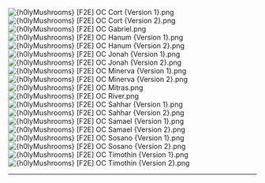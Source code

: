 ![ {h0lyMushrooms} [F2E] OC Cort {Version 1}.png](https://raw.githubusercontent.com/Klokinator/FE-Repo/main/Portrait%20Repository/Spriting%20Community%20OC's%20(Grouped%20by%20Artist)/h0lyMushrooms/%20%7Bh0lyMushrooms%7D%20%5BF2E%5D%20OC%20Cort%20(Version%201).png " {h0lyMushrooms} [F2E] OC Cort {Version 1}.png")![ {h0lyMushrooms} [F2E] OC Cort {Version 2}.png](https://raw.githubusercontent.com/Klokinator/FE-Repo/main/Portrait%20Repository/Spriting%20Community%20OC's%20(Grouped%20by%20Artist)/h0lyMushrooms/%20%7Bh0lyMushrooms%7D%20%5BF2E%5D%20OC%20Cort%20(Version%202).png " {h0lyMushrooms} [F2E] OC Cort {Version 2}.png")![ {h0lyMushrooms} [F2E] OC Gabriel.png](https://raw.githubusercontent.com/Klokinator/FE-Repo/main/Portrait%20Repository/Spriting%20Community%20OC's%20(Grouped%20by%20Artist)/h0lyMushrooms/%20%7Bh0lyMushrooms%7D%20%5BF2E%5D%20OC%20Gabriel.png " {h0lyMushrooms} [F2E] OC Gabriel.png")![ {h0lyMushrooms} [F2E] OC Hanum {Version 1}.png](https://raw.githubusercontent.com/Klokinator/FE-Repo/main/Portrait%20Repository/Spriting%20Community%20OC's%20(Grouped%20by%20Artist)/h0lyMushrooms/%20%7Bh0lyMushrooms%7D%20%5BF2E%5D%20OC%20Hanum%20(Version%201).png " {h0lyMushrooms} [F2E] OC Hanum {Version 1}.png")![ {h0lyMushrooms} [F2E] OC Hanum {Version 2}.png](https://raw.githubusercontent.com/Klokinator/FE-Repo/main/Portrait%20Repository/Spriting%20Community%20OC's%20(Grouped%20by%20Artist)/h0lyMushrooms/%20%7Bh0lyMushrooms%7D%20%5BF2E%5D%20OC%20Hanum%20(Version%202).png " {h0lyMushrooms} [F2E] OC Hanum {Version 2}.png")![ {h0lyMushrooms} [F2E] OC Jonah {Version 1}.png](https://raw.githubusercontent.com/Klokinator/FE-Repo/main/Portrait%20Repository/Spriting%20Community%20OC's%20(Grouped%20by%20Artist)/h0lyMushrooms/%20%7Bh0lyMushrooms%7D%20%5BF2E%5D%20OC%20Jonah%20(Version%201).png " {h0lyMushrooms} [F2E] OC Jonah {Version 1}.png")![ {h0lyMushrooms} [F2E] OC Jonah {Version 2}.png](https://raw.githubusercontent.com/Klokinator/FE-Repo/main/Portrait%20Repository/Spriting%20Community%20OC's%20(Grouped%20by%20Artist)/h0lyMushrooms/%20%7Bh0lyMushrooms%7D%20%5BF2E%5D%20OC%20Jonah%20(Version%202).png " {h0lyMushrooms} [F2E] OC Jonah {Version 2}.png")![ {h0lyMushrooms} [F2E] OC Minerva {Version 1}.png](https://raw.githubusercontent.com/Klokinator/FE-Repo/main/Portrait%20Repository/Spriting%20Community%20OC's%20(Grouped%20by%20Artist)/h0lyMushrooms/%20%7Bh0lyMushrooms%7D%20%5BF2E%5D%20OC%20Minerva%20(Version%201).png " {h0lyMushrooms} [F2E] OC Minerva {Version 1}.png")![ {h0lyMushrooms} [F2E] OC Minerva {Version 2}.png](https://raw.githubusercontent.com/Klokinator/FE-Repo/main/Portrait%20Repository/Spriting%20Community%20OC's%20(Grouped%20by%20Artist)/h0lyMushrooms/%20%7Bh0lyMushrooms%7D%20%5BF2E%5D%20OC%20Minerva%20(Version%202).png " {h0lyMushrooms} [F2E] OC Minerva {Version 2}.png")![ {h0lyMushrooms} [F2E] OC Mitras.png](https://raw.githubusercontent.com/Klokinator/FE-Repo/main/Portrait%20Repository/Spriting%20Community%20OC's%20(Grouped%20by%20Artist)/h0lyMushrooms/%20%7Bh0lyMushrooms%7D%20%5BF2E%5D%20OC%20Mitras.png " {h0lyMushrooms} [F2E] OC Mitras.png")![ {h0lyMushrooms} [F2E] OC River.png](https://raw.githubusercontent.com/Klokinator/FE-Repo/main/Portrait%20Repository/Spriting%20Community%20OC's%20(Grouped%20by%20Artist)/h0lyMushrooms/%20%7Bh0lyMushrooms%7D%20%5BF2E%5D%20OC%20River.png " {h0lyMushrooms} [F2E] OC River.png")![ {h0lyMushrooms} [F2E] OC Sahhar {Version 1}.png](https://raw.githubusercontent.com/Klokinator/FE-Repo/main/Portrait%20Repository/Spriting%20Community%20OC's%20(Grouped%20by%20Artist)/h0lyMushrooms/%20%7Bh0lyMushrooms%7D%20%5BF2E%5D%20OC%20Sahhar%20(Version%201).png " {h0lyMushrooms} [F2E] OC Sahhar {Version 1}.png")![ {h0lyMushrooms} [F2E] OC Sahhar {Version 2}.png](https://raw.githubusercontent.com/Klokinator/FE-Repo/main/Portrait%20Repository/Spriting%20Community%20OC's%20(Grouped%20by%20Artist)/h0lyMushrooms/%20%7Bh0lyMushrooms%7D%20%5BF2E%5D%20OC%20Sahhar%20(Version%202).png " {h0lyMushrooms} [F2E] OC Sahhar {Version 2}.png")![ {h0lyMushrooms} [F2E] OC Samael {Version 1}.png](https://raw.githubusercontent.com/Klokinator/FE-Repo/main/Portrait%20Repository/Spriting%20Community%20OC's%20(Grouped%20by%20Artist)/h0lyMushrooms/%20%7Bh0lyMushrooms%7D%20%5BF2E%5D%20OC%20Samael%20(Version%201).png " {h0lyMushrooms} [F2E] OC Samael {Version 1}.png")![ {h0lyMushrooms} [F2E] OC Samael {Version 2}.png](https://raw.githubusercontent.com/Klokinator/FE-Repo/main/Portrait%20Repository/Spriting%20Community%20OC's%20(Grouped%20by%20Artist)/h0lyMushrooms/%20%7Bh0lyMushrooms%7D%20%5BF2E%5D%20OC%20Samael%20(Version%202).png " {h0lyMushrooms} [F2E] OC Samael {Version 2}.png")![ {h0lyMushrooms} [F2E] OC Sosano {Version 1}.png](https://raw.githubusercontent.com/Klokinator/FE-Repo/main/Portrait%20Repository/Spriting%20Community%20OC's%20(Grouped%20by%20Artist)/h0lyMushrooms/%20%7Bh0lyMushrooms%7D%20%5BF2E%5D%20OC%20Sosano%20(Version%201).png " {h0lyMushrooms} [F2E] OC Sosano {Version 1}.png")![ {h0lyMushrooms} [F2E] OC Sosano {Version 2}.png](https://raw.githubusercontent.com/Klokinator/FE-Repo/main/Portrait%20Repository/Spriting%20Community%20OC's%20(Grouped%20by%20Artist)/h0lyMushrooms/%20%7Bh0lyMushrooms%7D%20%5BF2E%5D%20OC%20Sosano%20(Version%202).png " {h0lyMushrooms} [F2E] OC Sosano {Version 2}.png")![ {h0lyMushrooms} [F2E] OC Timothin {Version 1}.png](https://raw.githubusercontent.com/Klokinator/FE-Repo/main/Portrait%20Repository/Spriting%20Community%20OC's%20(Grouped%20by%20Artist)/h0lyMushrooms/%20%7Bh0lyMushrooms%7D%20%5BF2E%5D%20OC%20Timothin%20(Version%201).png " {h0lyMushrooms} [F2E] OC Timothin {Version 1}.png")![ {h0lyMushrooms} [F2E] OC Timothin {Version 2}.png](https://raw.githubusercontent.com/Klokinator/FE-Repo/main/Portrait%20Repository/Spriting%20Community%20OC's%20(Grouped%20by%20Artist)/h0lyMushrooms/%20%7Bh0lyMushrooms%7D%20%5BF2E%5D%20OC%20Timothin%20(Version%202).png " {h0lyMushrooms} [F2E] OC Timothin {Version 2}.png")



----

